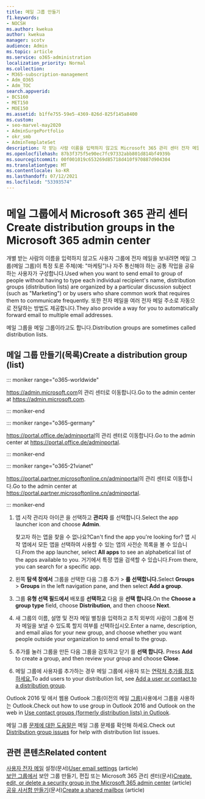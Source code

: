 ```yaml
---
title: 메일 그룹 만들기
f1.keywords:
- NOCSH
ms.author: kwekua
author: kwekua
manager: scotv
audience: Admin
ms.topic: article
ms.service: o365-administration
localization_priority: Normal
ms.collection:
- M365-subscription-management
- Adm_O365
- Adm_TOC
search.appverid:
- BCS160
- MET150
- MOE150
ms.assetid: b1ffe755-59e5-4369-826d-825f145a8400
ms.custom:
- seo-marvel-may2020
- AdminSurgePortfolio
- okr_smb
- AdminTemplateSet
description: 각 받는 사람 이름을 입력하지 않고도 Microsoft 365 관리 센터 전자 메일을 보낼 수 있도록 메일 그룹 또는 목록을 만들 수 있습니다.
ms.openlocfilehash: 87b3f375f5e90ec7fc97332abb801d814bf4939b
ms.sourcegitcommit: 00f001019c653269d85718d410f970887d904304
ms.translationtype: MT
ms.contentlocale: ko-KR
ms.lasthandoff: 07/12/2021
ms.locfileid: "53393574"
---
```

# <a name="create-distribution-groups-in-the-microsoft-365-admin-center"></a><span data-ttu-id="d9f28-103">메일 그룹에서 Microsoft 365 관리 센터</span><span class="sxs-lookup"><span data-stu-id="d9f28-103">Create distribution groups in the Microsoft 365 admin center</span></span>
  
<span data-ttu-id="d9f28-104">개별 받는 사람의 이름을 입력하지 않고도 사용자 그룹에 전자 메일을 보내려면 메일 그룹(메일 그룹)이 특정 토론 주체(예: "마케팅")나 자주 통신해야 하는 공통 작업을 공유하는 사용자가 구성합니다.</span><span class="sxs-lookup"><span data-stu-id="d9f28-104">Used when you want to send email to group of people without having to type each individual recipient's name, distribution groups (distribution lists) are organized by a particular discussion subject (such as "Marketing") or by users who share common work that requires them to communicate frequently.</span></span> <span data-ttu-id="d9f28-105">또한 전자 메일을 여러 전자 메일 주소로 자동으로 전달하는 방법도 제공합니다.</span><span class="sxs-lookup"><span data-stu-id="d9f28-105">They also provide a way for you to automatically forward email to multiple email addresses.</span></span>

<span data-ttu-id="d9f28-106">메일 그룹을 메일 그룹이라고도 합니다.</span><span class="sxs-lookup"><span data-stu-id="d9f28-106">Distribution groups are sometimes called distribution lists.</span></span>
  
## <a name="create-a-distribution-group-list"></a><span data-ttu-id="d9f28-107">메일 그룹 만들기(목록)</span><span class="sxs-lookup"><span data-stu-id="d9f28-107">Create a distribution group (list)</span></span>

::: moniker range="o365-worldwide"

<span data-ttu-id="d9f28-108"><a href="https://go.microsoft.com/fwlink/p/?linkid=2024339" target="_blank">https://admin.microsoft.com</a>의 관리 센터로 이동합니다.</span><span class="sxs-lookup"><span data-stu-id="d9f28-108">Go to the admin center at <a href="https://go.microsoft.com/fwlink/p/?linkid=2024339" target="_blank">https://admin.microsoft.com</a>.</span></span>

::: moniker-end

::: moniker range="o365-germany"

<span data-ttu-id="d9f28-109"><a href="https://go.microsoft.com/fwlink/p/?linkid=848041" target="_blank">https://portal.office.de/adminportal</a>의 관리 센터로 이동합니다.</span><span class="sxs-lookup"><span data-stu-id="d9f28-109">Go to the admin center at <a href="https://go.microsoft.com/fwlink/p/?linkid=848041" target="_blank">https://portal.office.de/adminportal</a>.</span></span>

::: moniker-end

::: moniker range="o365-21vianet"

<span data-ttu-id="d9f28-110"><a href="https://go.microsoft.com/fwlink/p/?linkid=850627" target="_blank">https://portal.partner.microsoftonline.cn/adminportal</a>의 관리 센터로 이동합니다.</span><span class="sxs-lookup"><span data-stu-id="d9f28-110">Go to the admin center at <a href="https://go.microsoft.com/fwlink/p/?linkid=850627" target="_blank">https://portal.partner.microsoftonline.cn/adminportal</a>.</span></span>

::: moniker-end

1. <span data-ttu-id="d9f28-111">앱 시작 관리자 아이콘 을 선택하고 **관리자** 를 선택합니다.</span><span class="sxs-lookup"><span data-stu-id="d9f28-111">Select the app launcher icon and choose **Admin**.</span></span>
    
    <span data-ttu-id="d9f28-112">찾고자 하는 앱을 찾을 수 없나요?</span><span class="sxs-lookup"><span data-stu-id="d9f28-112">Can't find the app you're looking for?</span></span> <span data-ttu-id="d9f28-113">앱 시작 앱에서 모든  앱을 선택하여 사용할 수 있는 앱의 사전순 목록을 볼 수 있습니다.</span><span class="sxs-lookup"><span data-stu-id="d9f28-113">From the app launcher, select **All apps** to see an alphabetical list of the apps available to you.</span></span> <span data-ttu-id="d9f28-114">거기에서 특정 앱을 검색할 수 있습니다.</span><span class="sxs-lookup"><span data-stu-id="d9f28-114">From there, you can search for a specific app.</span></span> 
    
2. <span data-ttu-id="d9f28-115">왼쪽 **탐색 창에서** 그룹을 선택한 다음 그룹 추가 \>  **를 선택합니다.**</span><span class="sxs-lookup"><span data-stu-id="d9f28-115">Select **Groups** \> **Groups** in the left navigation pane, and then select **Add a group**.</span></span> 
      
3. <span data-ttu-id="d9f28-116">그룹 **유형 선택 필드에서** 배포를 **선택하고** 다음 을 **선택 합니다.**</span><span class="sxs-lookup"><span data-stu-id="d9f28-116">On the **Choose a group type** field, choose **Distribution**, and then choose **Next**.</span></span>
  
4. <span data-ttu-id="d9f28-117">새 그룹의 이름, 설명 및 전자 메일 별칭을 입력하고 조직 외부의 사람이 그룹에 전자 메일을 보낼 수 있도록 할지 여부를 선택하십시오.</span><span class="sxs-lookup"><span data-stu-id="d9f28-117">Enter a name, description, and email alias for your new group, and choose whether you want people outside your organization to send email to the group.</span></span> 
    
5. <span data-ttu-id="d9f28-118">추가를 눌러 그룹을 만든 다음 그룹을 검토하고 닫기 를 **선택 합니다.** </span><span class="sxs-lookup"><span data-stu-id="d9f28-118">Press **Add** to create a group, and then review your group and choose **Close**.</span></span> 
    
6. <span data-ttu-id="d9f28-119">메일 그룹에 사용자를 추가하는 경우 메일 그룹에 사용자 또는 [연락처 추가를 참조하세요.](../email/add-user-or-contact-to-distribution-list.md)</span><span class="sxs-lookup"><span data-stu-id="d9f28-119">To add users to your distribution list, see [Add a user or contact to a distribution group](../email/add-user-or-contact-to-distribution-list.md).</span></span>
    
<span data-ttu-id="d9f28-120">Outlook 2016 및 에서 웹용 Outlook 그룹(이전의 메일 [그룹)](https://support.microsoft.com/office/1c97fcb2-0ed4-41e6-b401-58f9d7d40e39)사용에서 그룹을 사용하는 Outlook.</span><span class="sxs-lookup"><span data-stu-id="d9f28-120">Check out how to use group in Outlook 2016 and Outlook on the web in [Use contact groups (formerly distribution lists) in Outlook](https://support.microsoft.com/office/1c97fcb2-0ed4-41e6-b401-58f9d7d40e39).</span></span> 
  
<span data-ttu-id="d9f28-121">메일 그룹 [문제에 대한 도움말은](/office365/troubleshoot/groups/distribution-list-issues) 메일 그룹 문제를 확인해 하세요.</span><span class="sxs-lookup"><span data-stu-id="d9f28-121">Check out [Distribution group issues](/office365/troubleshoot/groups/distribution-list-issues) for help with distribution list issues.</span></span> 

## <a name="related-content"></a><span data-ttu-id="d9f28-122">관련 콘텐츠</span><span class="sxs-lookup"><span data-stu-id="d9f28-122">Related content</span></span>

<span data-ttu-id="d9f28-123">[사용자 전자 메일](../email/office-365-user-email-settings.md) 설정(문서)</span><span class="sxs-lookup"><span data-stu-id="d9f28-123">[User email settings](../email/office-365-user-email-settings.md) (article)</span></span>\
<span data-ttu-id="d9f28-124">[보안 그룹에서](../email/create-edit-or-delete-a-security-group.md) 보안 그룹 만들기, 편집 또는 Microsoft 365 관리 센터(문서)</span><span class="sxs-lookup"><span data-stu-id="d9f28-124">[Create, edit, or delete a security group in the Microsoft 365 admin center](../email/create-edit-or-delete-a-security-group.md) (article)</span></span>\
<span data-ttu-id="d9f28-125">[공유 사서함 만들기](../email/create-a-shared-mailbox.md)(문서)</span><span class="sxs-lookup"><span data-stu-id="d9f28-125">[Create a shared mailbox](../email/create-a-shared-mailbox.md) (article)</span></span>
